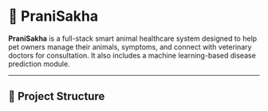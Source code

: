 # 🐾 PraniSakha

**PraniSakha** is a full-stack smart animal healthcare system designed to help pet owners manage their animals, symptoms, and connect with veterinary doctors for consultation. It also includes a machine learning-based disease prediction module.

---

## 📁 Project Structure

